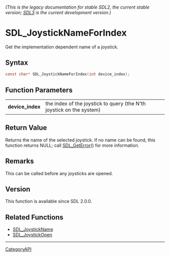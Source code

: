 ###### (This is the legacy documentation for stable SDL2, the current stable version; [SDL3](https://wiki.libsdl.org/SDL3/) is the current development version.)
# SDL_JoystickNameForIndex

Get the implementation dependent name of a joystick.

## Syntax

```c
const char* SDL_JoystickNameForIndex(int device_index);

```

## Function Parameters

|                      |                                                                      |
| -------------------- | -------------------------------------------------------------------- |
| **device_index**     | the index of the joystick to query (the N'th joystick on the system) |

## Return Value

Returns the name of the selected joystick. If no name can be found, this
function returns NULL; call [SDL_GetError](SDL_GetError)() for more
information.

## Remarks

This can be called before any joysticks are opened.

## Version

This function is available since SDL 2.0.0.

## Related Functions

* [SDL_JoystickName](SDL_JoystickName)
* [SDL_JoystickOpen](SDL_JoystickOpen)

----
[CategoryAPI](CategoryAPI)

